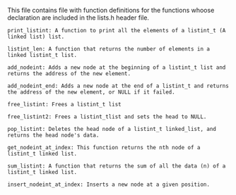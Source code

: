 This file contains file with function definitions for the functions whoose declaration are included in the lists.h header file.

	print_listint: A function to print all the elements of a listint_t (A linked list) list.

	listint_len: A function that returns the number of elements in a linked listint_t list.

	add_nodeint: Adds a new node at the beginning of a listint_t list and returns the address of the new element.

	add_nodeint_end: Adds a new node at the end of a listint_t and returns the address of the new element, or NULL if it failed.

	free_listint: Frees a listint_t list

	free_listint2: Frees a listint_tlist and sets the head to NULL.

	pop_listint: Deletes the head node of a listint_t linked_list, and returns the head node's data.

	get_nodeint_at_index: This function returns the nth node of a listint_t linked list.

	sum_listint: A function that returns the sum of all the data (n) of a listint_t linked list.

	insert_nodeint_at_index: Inserts a new node at a given position.
